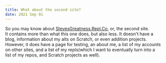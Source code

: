 ```yaml
---
title: What about the second site?
date: 2021 Sep 01
---
```

So you may know about <a href="https://stevesgreatness.repl.co">StevesGreatness.Repl.Co</a>, or, the second site.<br>It contains more than what this one does, but also less. It doesn't have a blog, information about my alts on Scratch, or even addition projects. However, it does have a page for testing, an about me, a list of my accounts on other sites, and a list of my repls(which I want to eventually turn into a list of my repos, and Scratch projects as well).